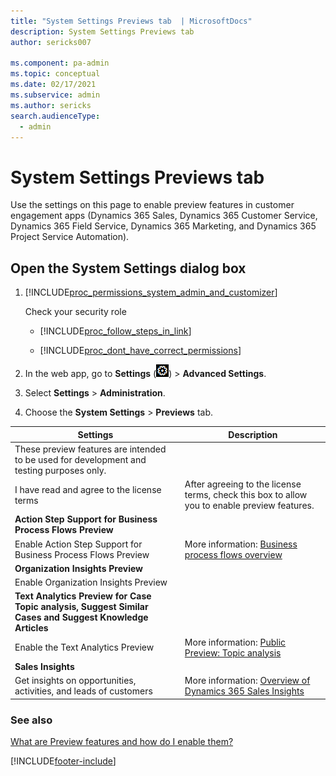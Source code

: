 ```yaml
---
title: "System Settings Previews tab  | MicrosoftDocs"
description: System Settings Previews tab 
author: sericks007

ms.component: pa-admin
ms.topic: conceptual
ms.date: 02/17/2021
ms.subservice: admin
ms.author: sericks
search.audienceType: 
  - admin
---
```

# System Settings Previews tab

Use the settings on this page to enable preview features in customer engagement apps (Dynamics 365 Sales, Dynamics 365 Customer Service, Dynamics 365 Field Service, Dynamics 365 Marketing, and Dynamics 365 Project Service Automation).

<!-- legacy procedure -->
  
## Open the System Settings dialog box 
  
1. [!INCLUDE[proc_permissions_system_admin_and_customizer](../includes/proc-permissions-system-admin-and-customizer.md)]  
  
    Check your security role  
  
   - [!INCLUDE[proc_follow_steps_in_link](../includes/proc-follow-steps-in-link.md)]  
  
   - [!INCLUDE[proc_dont_have_correct_permissions](../includes/proc-dont-have-correct-permissions.md)]  
  
2. In the web app, go to **Settings** (![Settings.](media/settings-gear-icon.png "Settings")) > **Advanced Settings**.

3. Select **Settings** > **Administration**.
  
4. Choose the **System Settings** > **Previews** tab.  
  
|Settings|Description|  
|--------------|-----------------|  
|These preview features are intended to be used for development and testing purposes only.||
|I have read and agree to the license terms|After agreeing to the license terms, check this box to allow you to enable preview features.|
|**Action Step Support for Business Process Flows Preview**||
|Enable Action Step Support for Business Process Flows Preview|More information: [Business process flows overview](/power-automate/business-process-flows-overview)|
|**Organization Insights Preview**||
|Enable Organization Insights Preview| |
|**Text Analytics Preview for Case Topic analysis, Suggest Similar Cases and Suggest Knowledge Articles**||
|Enable the Text Analytics Preview|More information: [Public Preview: Topic analysis](/previous-versions/dynamicscrm-2016/administering-dynamics-365/mt752501(v=crm.8))|
|**Sales Insights**||
|Get insights on opportunities, activities, and leads of customers |More information: [Overview of Dynamics 365 Sales Insights](/dynamics365/ai/sales/overview)|

### See also
[What are Preview features and how do I enable them?](what-are-preview-features-how-do-i-enable-them.md)


[!INCLUDE[footer-include](../includes/footer-banner.md)]
